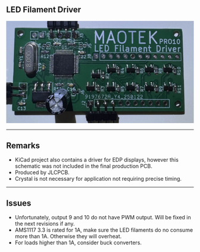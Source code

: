 ## LED Filament Driver

![alt text](board.jpg)

---

## Remarks

- KiCad project also contains a driver for EDP displays, however this schematic was not included in the final production PCB.
- Produced by JLCPCB.
- Crystal is not necessary for application not requiring precise timing.

---
## Issues

- Unfortunately, output 9 and 10 do not have PWM output. Will be fixed in the next revisions if any.
- AMS1117 3.3 is rated for 1A, make sure the LED filaments do no consume more than 1A. Otherwise they will overheat.
- For loads higher than 1A, consider buck converters.
